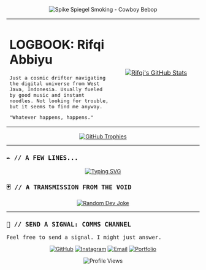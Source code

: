 <p align="center">
  <img src="https://github.com/RifqiAbbiyu6822/gifmd/blob/main/spike-spiegel-smoking-cowboy-bebop-moewalls-com%20(1)%20(1)%20(1).gif" alt="Spike Spiegel Smoking - Cowboy Bebop"/>
</p>

<table>
  <tr>
    <td valign="top">
      <h1 align="left">LOGBOOK: Rifqi Abbiyu</h1>
      <samp>
        <p align="left">
          Just a cosmic drifter navigating the digital universe from West Java, Indonesia. Usually fueled by good music and instant noodles. Not looking for trouble, but it seems to find me anyway.
        </p>
        <p align="left">
          "Whatever happens, happens."
        </p>
      </samp>
    </td>
    <td width="45%" align="center">
      <a href="https://github.com/anuraghazra/github-readme-stats">
        <img src="https://github-readme-stats.vercel.app/api?username=RifqiAbbiyu6822&show_icons=true&theme=tokyonight&hide_border=true&include_all_commits=true&count_private=true" alt="Rifqi's GitHub Stats"/>
      </a>
    </td>
  </tr>
</table>

<div align="center">
  <a href="https://github.com/ryo-ma/github-profile-trophy">
    <img src="https://github-profile-trophy.vercel.app/?username=RifqiAbbiyu6822&theme=tokyonight&column=7&margin-w=15&margin-h=15" alt="GitHub Trophies"/>
  </a>
</div>

---

### <samp> ✒️ // A FEW LINES... </samp>

<p align="center">
  <a href="https://git.io/typing-svg">
    <img src="https://readme-typing-svg.demolab.com?font=Fira+Code&size=18&pause=1000&color=58A6FF&width=435&lines=3...2...1...+Let's+Jam;Navigating+the+digital+cosmos...;Hunting+for+bugs+and+bounties.;Whatever+happens,+happens." alt="Typing SVG" />
  </a>
</p>

### <samp> 🃏 // A TRANSMISSION FROM THE VOID </samp>

<p align="center">
  <a href="https://github.com/techgaun/github-readme-jokes">
    <img src="https://readme-jokes.vercel.app/api?theme=tokyonight&hide_border=true" alt="Random Dev Joke"/>
  </a>
</p>

---

### <samp> 📡 // SEND A SIGNAL: COMMS CHANNEL </samp>

<samp>Feel free to send a signal. I might just answer.</samp>

<p align="center">
  <a href="https://github.com/RifqiAbbiyu6822" target="_blank"><img alt="GitHub" src="https://img.shields.io/badge/GitHub-181717?style=for-the-badge&logo=github&logoColor=white"></a>
  <a href="https://instagram.com/rifqiabbiyu_" target="_blank"><img alt="Instagram" src="https://img.shields.io/badge/Instagram-E4405F?style=for-the-badge&logo=instagram&logoColor=white"></a>
  <a href="mailto:[YOUR_EMAIL]" target="_blank"><img alt="Email" src="https://img.shields.io/badge/Email-D14836?style=for-the-badge&logo=gmail&logoColor=white"></a>
  <a href="[YOUR_PORTFOLIO_LINK]" target="_blank"><img alt="Portfolio" src="https://img.shields.io/badge/Portfolio-4A90E2?style=for-the-badge&logo=briefcase&logoColor=white"></a>
</p>

<p align="center">
  <img src="https://komarev.com/ghpvc/?username=RifqiAbbiyu6822&label=VISITORS&color=blueviolet&style=flat-square" alt="Profile Views"/>
</p>
